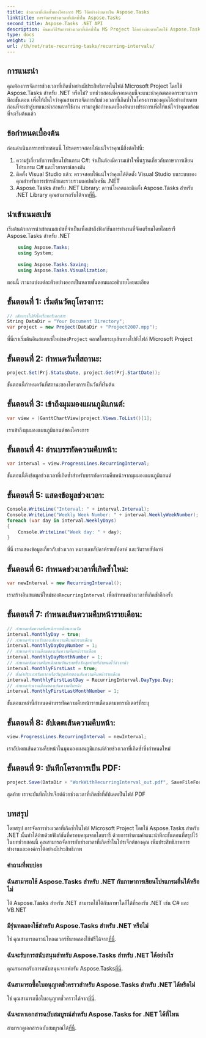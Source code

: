 ```yaml
---
title: ช่วงเวลาที่เกิดซ้ำของโครงการ MS ได้อย่างง่ายดายใน Aspose.Tasks
linktitle: การจัดการช่วงเวลาที่เกิดซ้ำใน Aspose.Tasks
second_title: Aspose.Tasks .NET API
description: ค้นพบวิธีจัดการช่วงเวลาที่เกิดซ้ำใน MS Project ได้อย่างง่ายดายโดยใช้ Aspose.Tasks สำหรับ .NET
type: docs
weight: 12
url: /th/net/rate-recurring-tasks/recurring-intervals/
---
```

## การแนะนำ
คุณต้องการจัดการช่วงเวลาที่เกิดซ้ำอย่างมีประสิทธิภาพในไฟล์ Microsoft Project โดยใช้ Aspose.Tasks สำหรับ .NET หรือไม่? บทช่วยสอนที่ครอบคลุมนี้จะแนะนำคุณตลอดกระบวนการทีละขั้นตอน เพื่อให้มั่นใจว่าคุณสามารถจัดการกับช่วงเวลาที่เกิดซ้ำในโครงการของคุณได้อย่างง่ายดาย ก่อนที่จะเข้าสู่บทแนะนำสอนการใช้งาน เรามาดูข้อกำหนดเบื้องต้นบางประการเพื่อให้แน่ใจว่าคุณพร้อมที่จะเริ่มต้นแล้ว
## ข้อกำหนดเบื้องต้น
ก่อนดำเนินการบทช่วยสอนนี้ โปรดตรวจสอบให้แน่ใจว่าคุณมีสิ่งต่อไปนี้:
1. ความรู้เกี่ยวกับการเขียนโปรแกรม C#: จำเป็นต้องมีความเข้าใจพื้นฐานเกี่ยวกับภาษาการเขียนโปรแกรม C# และไวยากรณ์ของมัน
2. ติดตั้ง Visual Studio แล้ว: ตรวจสอบให้แน่ใจว่าคุณได้ติดตั้ง Visual Studio บนระบบของคุณสำหรับการเข้ารหัสและรวบรวมแอปพลิเคชัน .NET
3. Aspose.Tasks สำหรับ .NET Library: ดาวน์โหลดและติดตั้ง Aspose.Tasks สำหรับ .NET Library คุณสามารถรับได้จาก[ที่นี่](https://releases.aspose.com/tasks/net/).

## นำเข้าเนมสเปซ
เริ่มต้นด้วยการนำเข้าเนมสเปซที่จำเป็นเพื่อเข้าถึงฟังก์ชันการทำงานที่จัดเตรียมโดยไลบรารี Aspose.Tasks สำหรับ .NET
   
```csharp
    using Aspose.Tasks;
    using System;
    
    using Aspose.Tasks.Saving;
    using Aspose.Tasks.Visualization;
```
ตอนนี้ เรามาแบ่งแต่ละตัวอย่างออกเป็นหลายขั้นตอนและอธิบายโดยละเอียด
## ขั้นตอนที่ 1: เริ่มต้นวัตถุโครงการ:
```csharp
// เส้นทางไปยังไดเร็กทอรีเอกสาร
String DataDir = "Your Document Directory";
var project = new Project(DataDir + "Project2007.mpp");
```
ที่นี่เราเริ่มต้นอินสแตนซ์ใหม่ของ`Project` คลาสโดยระบุเส้นทางไปยังไฟล์ Microsoft Project
## ขั้นตอนที่ 2: กำหนดวันที่สถานะ:
```csharp
project.Set(Prj.StatusDate, project.Get(Prj.StartDate));
```
ขั้นตอนนี้กำหนดวันที่สถานะของโครงการเป็นวันที่เริ่มต้น
## ขั้นตอนที่ 3: เข้าถึงมุมมองแผนภูมิแกนต์:
```csharp
var view = (GanttChartView)project.Views.ToList()[1];
```
เราเข้าถึงมุมมองแผนภูมิแกนต์ของโครงการ
## ขั้นตอนที่ 4: อ่านบรรทัดความคืบหน้า:
```csharp
var interval = view.ProgressLines.RecurringInterval;
```
ขั้นตอนนี้ดึงข้อมูลช่วงเวลาที่เกิดซ้ำสำหรับบรรทัดความคืบหน้าจากมุมมองแผนภูมิแกนต์
## ขั้นตอนที่ 5: แสดงข้อมูลช่วงเวลา:
```csharp
Console.WriteLine("Interval: " + interval.Interval);
Console.WriteLine("Weekly Week Number: " + interval.WeeklyWeekNumber);
foreach (var day in interval.WeeklyDays)
{
    Console.WriteLine("Week day: " + day);
}
```
ที่นี่ เราแสดงข้อมูลเกี่ยวกับช่วงเวลา หมายเลขสัปดาห์รายสัปดาห์ และวันรายสัปดาห์
## ขั้นตอนที่ 6: กำหนดช่วงเวลาที่เกิดซ้ำใหม่:
```csharp
var newInterval = new RecurringInterval();
```
 เราสร้างอินสแตนซ์ใหม่ของ`RecurringInterval` เพื่อกำหนดช่วงเวลาที่เกิดซ้ำอีกครั้ง
## ขั้นตอนที่ 7: กำหนดเส้นความคืบหน้ารายเดือน:
```csharp
// กำหนดเส้นความคืบหน้ารายเดือนตามวัน
interval.MonthlyDay = true;
// กำหนดจำนวนวันของเส้นความคืบหน้ารายเดือน
interval.MonthlyDayDayNumber = 1;
// กำหนดจำนวนเดือนของเส้นความคืบหน้ารายเดือน
interval.MonthlyDayMonthNumber = 1;
// กำหนดเส้นความคืบหน้าตามวันแรกหรือวันสุดท้ายที่กำหนดไว้ล่วงหน้า
interval.MonthlyFirstLast = true;
// ตั้งค่าประเภทวันแรกหรือวันสุดท้ายของเส้นความคืบหน้ารายเดือน
interval.MonthlyFirstLastDay = RecurringInterval.DayType.Day;
// กำหนดจำนวนเดือนของเส้นความคืบหน้า
interval.MonthlyFirstLastMonthNumber = 1;
```
ขั้นตอนเหล่านี้กำหนดค่าบรรทัดความคืบหน้ารายเดือนตามพารามิเตอร์ที่ระบุ
## ขั้นตอนที่ 8: อัปเดตเส้นความคืบหน้า:
```csharp
view.ProgressLines.RecurringInterval = newInterval;
```
เราอัปเดตเส้นความคืบหน้าในมุมมองแผนภูมิแกนต์ด้วยช่วงเวลาที่เกิดซ้ำซึ่งกำหนดใหม่
## ขั้นตอนที่ 9: บันทึกโครงการเป็น PDF:
```csharp
project.Save(DataDir + "WorkWithRecurringInterval_out.pdf", SaveFileFormat.Pdf);
```
สุดท้าย เราจะบันทึกโปรเจ็กต์ด้วยช่วงเวลาที่เกิดซ้ำที่อัปเดตเป็นไฟล์ PDF

## บทสรุป
โดยสรุป การจัดการช่วงเวลาที่เกิดซ้ำในไฟล์ Microsoft Project โดยใช้ Aspose.Tasks สำหรับ .NET นั้นทำได้ง่ายด้วยฟังก์ชันที่ครอบคลุมจากไลบรารี ด้วยการทำตามคำแนะนำทีละขั้นตอนที่สรุปไว้ในบทช่วยสอนนี้ คุณสามารถจัดการกับช่วงเวลาที่เกิดซ้ำในโปรเจ็กต์ของคุณ เพิ่มประสิทธิภาพการทำงานและองค์กรได้อย่างมีประสิทธิภาพ
### คำถามที่พบบ่อย
### ฉันสามารถใช้ Aspose.Tasks สำหรับ .NET กับภาษาการเขียนโปรแกรมอื่นได้หรือไม่
ได้ Aspose.Tasks สำหรับ .NET สามารถใช้ได้กับภาษาใดก็ได้ที่รองรับ .NET เช่น C# และ VB.NET
### มีรุ่นทดลองใช้สำหรับ Aspose.Tasks สำหรับ .NET หรือไม่
 ใช่ คุณสามารถดาวน์โหลดเวอร์ชันทดลองใช้ฟรีได้จาก[ที่นี่](https://releases.aspose.com/).
### ฉันจะรับการสนับสนุนสำหรับ Aspose.Tasks สำหรับ .NET ได้อย่างไร
 คุณสามารถรับการสนับสนุนจากฟอรัม Aspose.Tasks[ที่นี่](https://forum.aspose.com/c/tasks/15).
### ฉันสามารถซื้อใบอนุญาตชั่วคราวสำหรับ Aspose.Tasks สำหรับ .NET ได้หรือไม่
 ใช่ คุณสามารถซื้อใบอนุญาตชั่วคราวได้จาก[ที่นี่](https://purchase.aspose.com/temporary-license/).
### ฉันจะหาเอกสารฉบับสมบูรณ์สำหรับ Aspose.Tasks for .NET ได้ที่ไหน
 สามารถดูเอกสารฉบับสมบูรณ์ได้[ที่นี่](https://reference.aspose.com/tasks/net/).